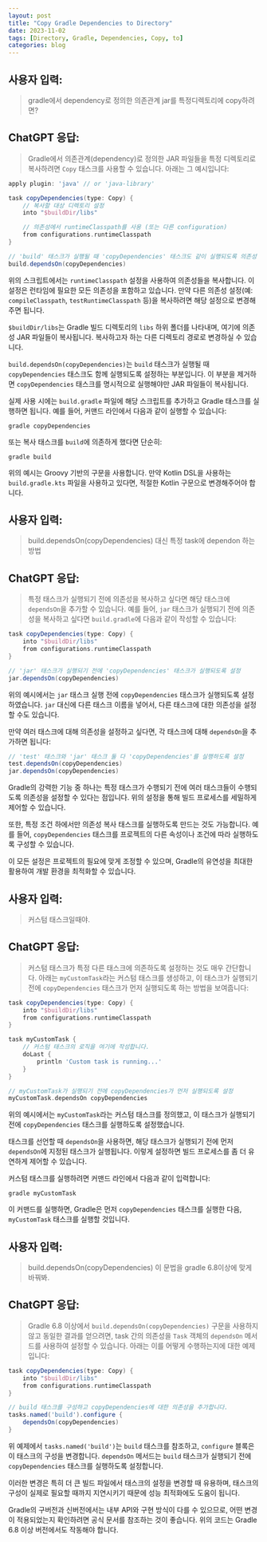 ```yaml
---
layout: post
title: "Copy Gradle Dependencies to Directory"
date: 2023-11-02
tags: [Directory, Gradle, Dependencies, Copy, to]
categories: blog
---
```


## 사용자 입력:
> gradle에서  dependency로 정의한 의존관계 jar를 특정디렉토리에 copy하려면?

## ChatGPT 응답:
> Gradle에서 의존관계(dependency)로 정의한 JAR 파일들을 특정 디렉토리로 복사하려면 `Copy` 태스크를 사용할 수 있습니다. 아래는 그 예시입니다:

```groovy
apply plugin: 'java' // or 'java-library'

task copyDependencies(type: Copy) {
    // 복사할 대상 디렉토리 설정
    into "$buildDir/libs"

    // 의존성에서 runtimeClasspath를 사용 (또는 다른 configuration)
    from configurations.runtimeClasspath
}

// 'build' 태스크가 실행될 때 'copyDependencies' 태스크도 같이 실행되도록 의존성 추가
build.dependsOn(copyDependencies)
```

위의 스크립트에서는 `runtimeClasspath` 설정을 사용하여 의존성들을 복사합니다. 이 설정은 런타임에 필요한 모든 의존성을 포함하고 있습니다. 만약 다른 의존성 설정(예: `compileClasspath`, `testRuntimeClasspath` 등)을 복사하려면 해당 설정으로 변경해주면 됩니다.

`$buildDir/libs`는 Gradle 빌드 디렉토리의 `libs` 하위 폴더를 나타내며, 여기에 의존성 JAR 파일들이 복사됩니다. 복사하고자 하는 다른 디렉토리 경로로 변경하실 수 있습니다.

`build.dependsOn(copyDependencies)`는 `build` 태스크가 실행될 때 `copyDependencies` 태스크도 함께 실행되도록 설정하는 부분입니다. 이 부분을 제거하면 `copyDependencies` 태스크를 명시적으로 실행해야만 JAR 파일들이 복사됩니다.

실제 사용 시에는 `build.gradle` 파일에 해당 스크립트를 추가하고 Gradle 태스크를 실행하면 됩니다. 예를 들어, 커맨드 라인에서 다음과 같이 실행할 수 있습니다:

```shell
gradle copyDependencies
```

또는 복사 태스크를 `build`에 의존하게 했다면 단순히:

```shell
gradle build
```

위의 예시는 Groovy 기반의 구문을 사용합니다. 만약 Kotlin DSL을 사용하는 `build.gradle.kts` 파일을 사용하고 있다면, 적절한 Kotlin 구문으로 변경해주어야 합니다.

## 사용자 입력:
> build.dependsOn(copyDependencies) 대신 특정 task에 dependon 하는 방법

## ChatGPT 응답:
> 특정 태스크가 실행되기 전에 의존성을 복사하고 싶다면 해당 태스크에 `dependsOn`을 추가할 수 있습니다. 예를 들어, `jar` 태스크가 실행되기 전에 의존성을 복사하고 싶다면 `build.gradle`에 다음과 같이 작성할 수 있습니다:

```groovy
task copyDependencies(type: Copy) {
    into "$buildDir/libs"
    from configurations.runtimeClasspath
}

// 'jar' 태스크가 실행되기 전에 'copyDependencies' 태스크가 실행되도록 설정
jar.dependsOn(copyDependencies)
```

위의 예시에서는 `jar` 태스크 실행 전에 `copyDependencies` 태스크가 실행되도록 설정하였습니다. `jar` 대신에 다른 태스크 이름을 넣어서, 다른 태스크에 대한 의존성을 설정할 수도 있습니다.

만약 여러 태스크에 대해 의존성을 설정하고 싶다면, 각 태스크에 대해 `dependsOn`을 추가하면 됩니다:

```groovy
// 'test' 태스크와 'jar' 태스크 둘 다 'copyDependencies'를 실행하도록 설정
test.dependsOn(copyDependencies)
jar.dependsOn(copyDependencies)
```

Gradle의 강력한 기능 중 하나는 특정 태스크가 수행되기 전에 여러 태스크들이 수행되도록 의존성을 설정할 수 있다는 점입니다. 위의 설정을 통해 빌드 프로세스를 세밀하게 제어할 수 있습니다.

또한, 특정 조건 하에서만 의존성 복사 태스크를 실행하도록 만드는 것도 가능합니다. 예를 들어, `copyDependencies` 태스크를 프로젝트의 다른 속성이나 조건에 따라 실행하도록 구성할 수 있습니다. 

이 모든 설정은 프로젝트의 필요에 맞게 조정할 수 있으며, Gradle의 유연성을 최대한 활용하여 개발 환경을 최적화할 수 있습니다.

## 사용자 입력:
> 커스텀 태스크일때야.

## ChatGPT 응답:
> 커스텀 태스크가 특정 다른 태스크에 의존하도록 설정하는 것도 매우 간단합니다. 아래는 `myCustomTask`라는 커스텀 태스크를 생성하고, 이 태스크가 실행되기 전에 `copyDependencies` 태스크가 먼저 실행되도록 하는 방법을 보여줍니다:

```groovy
task copyDependencies(type: Copy) {
    into "$buildDir/libs"
    from configurations.runtimeClasspath
}

task myCustomTask {
    // 커스텀 태스크의 로직을 여기에 작성합니다.
    doLast {
        println 'Custom task is running...'
    }
}

// myCustomTask가 실행되기 전에 copyDependencies가 먼저 실행되도록 설정
myCustomTask.dependsOn copyDependencies
```

위의 예시에서는 `myCustomTask`라는 커스텀 태스크를 정의했고, 이 태스크가 실행되기 전에 `copyDependencies` 태스크를 실행하도록 설정했습니다. 

태스크를 선언할 때 `dependsOn`을 사용하면, 해당 태스크가 실행되기 전에 먼저 `dependsOn`에 지정된 태스크가 실행됩니다. 이렇게 설정하면 빌드 프로세스를 좀 더 유연하게 제어할 수 있습니다.

커스텀 태스크를 실행하려면 커맨드 라인에서 다음과 같이 입력합니다:

```shell
gradle myCustomTask
```

이 커맨드를 실행하면, Gradle은 먼저 `copyDependencies` 태스크를 실행한 다음, `myCustomTask` 태스크를 실행할 것입니다.

## 사용자 입력:
> build.dependsOn(copyDependencies) 이 문법을 gradle 6.8이상에 맞게 바꿔봐.

## ChatGPT 응답:
> Gradle 6.8 이상에서 `build.dependsOn(copyDependencies)` 구문을 사용하지 않고 동일한 결과를 얻으려면, task 간의 의존성을 `Task` 객체의 `dependsOn` 메서드를 사용하여 설정할 수 있습니다. 아래는 이를 어떻게 수행하는지에 대한 예제입니다:

```groovy
task copyDependencies(type: Copy) {
    into "$buildDir/libs"
    from configurations.runtimeClasspath
}

// build 태스크를 구성하고 copyDependencies에 대한 의존성을 추가합니다.
tasks.named('build').configure {
    dependsOn(copyDependencies)
}
```

위 예제에서 `tasks.named('build')`는 `build` 태스크를 참조하고, `configure` 블록은 이 태스크의 구성을 변경합니다. `dependsOn` 메서드는 `build` 태스크가 실행되기 전에 `copyDependencies` 태스크를 실행하도록 설정합니다.

이러한 변경은 특히 더 큰 빌드 파일에서 태스크의 설정을 변경할 때 유용하며, 태스크의 구성이 실제로 필요할 때까지 지연시키기 때문에 성능 최적화에도 도움이 됩니다.

Gradle의 구버전과 신버전에서는 내부 API와 구현 방식이 다를 수 있으므로, 어떤 변경이 적용되었는지 확인하려면 공식 문서를 참조하는 것이 좋습니다. 위의 코드는 Gradle 6.8 이상 버전에서도 작동해야 합니다.

